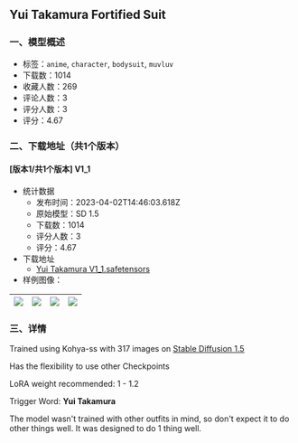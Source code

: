 ## Yui Takamura Fortified Suit
### 一、模型概述

- 标签：`anime`, `character`, `bodysuit`, `muvluv`
- 下载数：1014
- 收藏人数：269
- 评论人数：3
- 评分人数：3
- 评分：4.67

### 二、下载地址（共1个版本）

#### [版本1/共1个版本] V1_1

- 统计数据
  - 发布时间：2023-04-02T14:46:03.618Z
  - 原始模型：SD 1.5
  - 下载数：1014
  - 评分人数：3
  - 评分：4.67
- 下载地址
  - [Yui Takamura V1_1.safetensors](https://civitai.com/api/download/models/33442)
- 样例图像：

| <img src="https://image.civitai.com/xG1nkqKTMzGDvpLrqFT7WA/0686c53d-7412-4471-f78c-b8bf431efc00/width=450/381248.jpeg" /> | <img src="https://image.civitai.com/xG1nkqKTMzGDvpLrqFT7WA/9020c6da-6c08-4aae-9ae1-0ab618bb4300/width=450/381253.jpeg" /> | <img src="https://image.civitai.com/xG1nkqKTMzGDvpLrqFT7WA/c5c08898-fe25-47da-32a4-df580794d500/width=450/381252.jpeg" /> | <img src="https://image.civitai.com/xG1nkqKTMzGDvpLrqFT7WA/cd03851c-9c78-42f3-46d6-fc84896b2d00/width=450/381251.jpeg" /> |
| ---- | ---- | ---- | ---- |


### 三、详情
<p>Trained using Kohya-ss with 317 images on <u>Stable Diffusion 1.5</u></p><p>Has the flexibility to use other Checkpoints</p><p>LoRA weight recommended: 1 - 1.2</p><p>Trigger Word: <strong>Yui Takamura</strong></p><p></p><p>The model wasn't trained with other outfits in mind, so don't expect it to do other things well. It was designed to do 1 thing well. </p>